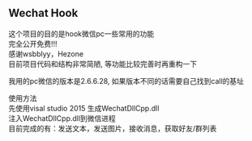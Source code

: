 <h2>Wechat Hook</h2>

这个项目的目的是hook微信pc一些常用的功能<br>
完全公开免费!!!<br>
感谢wsbblyy，Hezone<br>
目前项目代码和结构非常简陋, 等功能比较完善时再重构一下

我用的pc微信的版本是2.6.6.28, 如果版本不同的话需要自己找到call的基址

使用方法<br>
先使用visal studio 2015 生成WechatDllCpp.dll<br>
注入WechatDllCpp.dll到微信进程<br>
目前完成的有：发送文本，发送图片，接收消息，获取好友/群列表
